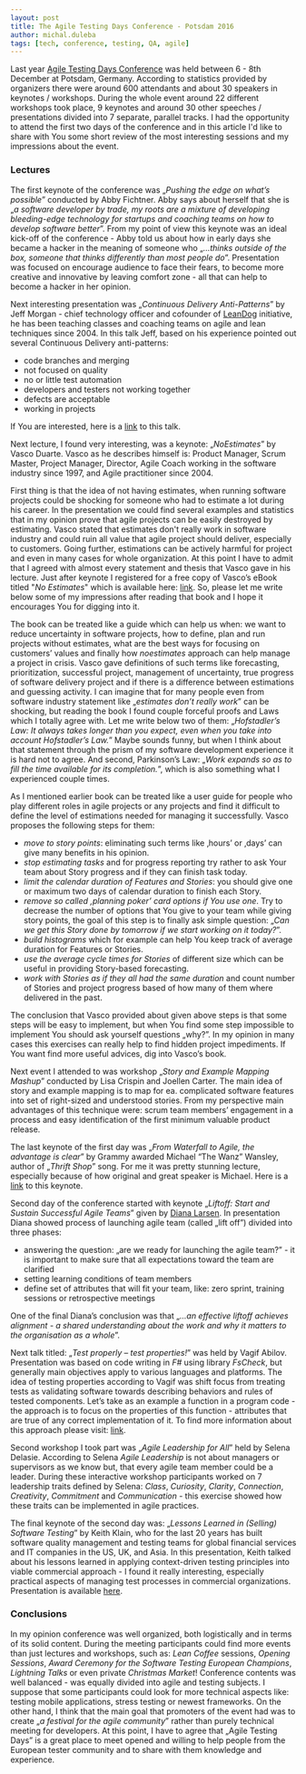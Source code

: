 ```yaml
---
layout: post
title: The Agile Testing Days Conference - Potsdam 2016
author: michal.duleba
tags: [tech, conference, testing, QA, agile]
---
```


Last year [Agile Testing Days Conference](https://agiletestingdays.com/) was held between 6 - 8th December at Potsdam, Germany. According to statistics provided by organizers there were around 600 attendants and about 30 speakers in keynotes / workshops. During the whole event around 22 different workshops took place, 9 keynotes and around 30 other speeches / presentations divided into 7 separate, parallel tracks. I had the opportunity to attend the first two days of the conference and in this article I'd like to share with You some short review of the most interesting sessions and my impressions about the event.

### Lectures

The first keynote of the conference was „*Pushing the edge on what’s possible*” conducted by Abby Fichtner. Abby says about herself that she is „*a software developer by trade, my roots are a mixture of developing bleeding-edge technology for startups and coaching teams on how to develop software better*”. From my point of view this keynote was an ideal kick-off of the conference - Abby told us about how in early days she became a hacker in the meaning of someone who „*…thinks outside of the box, someone that thinks differently than most people do*”. Presentation was focused on encourage audience to face their fears, to become more creative and innovative by leaving comfort zone - all that can help to become a hacker in her opinion. 

Next interesting presentation was „*Continuous Delivery Anti-Patterns*” by Jeff Morgan - chief technology officer and cofounder of [LeanDog](https://www.leandog.com/) initiative, he has been teaching classes and coaching teams on agile and lean techniques since 2004. In this talk Jeff, based on his experience pointed out several Continuous Delivery anti-patterns: 

- code branches and merging
- not focused on quality
- no or little test automation
- developers and testers not working together
- defects are acceptable
- working in projects

If You are interested, here is a [link](https://www.youtube.com/watch?v=ru1-CYouPjg) to this talk. 

Next lecture, I found very interesting, was a keynote: „*NoEstimates*” by Vasco Duarte. Vasco as he describes himself is: Product Manager, Scrum Master, Project Manager, Director, Agile Coach working in the software industry since 1997, and Agile practitioner since 2004.

First thing is that the idea of not having estimates, when running software projects could be shocking for someone who had to estimate a lot during his career. In the presentation we could find several examples and statistics that in my opinion prove that agile projects can be easily destroyed by estimating. Vasco stated that estimates don't really work in software industry and could ruin all value that agile project should deliver, especially to customers. Going further, estimations can be actively harmful for project and even in many cases for whole organization. At this point I have to admit that I agreed with almost every statement and thesis that Vasco gave in his lecture. Just after keynote I registered for a free copy of Vasco’s eBook titled "*No Estimates*" which is available here: [link](http://noestimatesbook.com).  So, please let me write below some of my impressions after reading that book and I hope it encourages You for digging into it.

The book can be treated like a guide which can help us when: we want to reduce uncertainty in software projects, how to define, plan and run projects without estimates, what are the best ways for focusing on customers’ values and finally how *noestimates* approach can help manage a project in crisis. Vasco gave definitions of such terms like forecasting, prioritization, successful project, management of uncertainty, true progress of software delivery project and if there is a difference between estimations and guessing activity. I can imagine that for many people even from software industry statement like „*estimates don’t really work*” can be shocking, but reading the book I found couple forceful proofs and Laws which I totally agree with. Let me write below two of them:
„*Hofstadler’s Law: It always takes longer than you expect, even when you take into account Hofstadler’s Law.*”
Maybe sounds funny, but when I think about that statement through the prism of my software development experience it is hard not to agree. And second, Parkinson’s Law: 
„*Work expands so as to fill the time available for its completion.*”,
which is also something what I experienced couple times.

As I mentioned earlier book can be treated like a user guide for people who play different roles in agile projects or any projects and find it difficult to define the level of estimations needed for managing it successfully. Vasco proposes the following steps for them: 

- *move to story points*: eliminating such terms like ‚hours’ or ‚days’ can give many benefits in his opinion.
- *stop estimating tasks* and for progress reporting try rather to ask Your team about Story progress and if they can finish task today. 
- *limit the calendar duration of Features and Stories*: you should give one or maximum two days of calendar duration to finish each Story. 
- *remove so called ‚planning poker’ card options if You use one*. Try to decrease the number of options that You give to your team while giving story points, the goal of this step is to finally ask simple question: „*Can we get this Story done by tomorrow if we start working on it today?*”.
- *build histograms* which for example can help You keep track of average duration for Features or Stories.
- *use the average cycle times for Stories* of different size which can be useful in providing Story-based forecasting.
- *work with Stories as if they all had the same duration* and count number of Stories and project progress based of how many of them where delivered in the past.

The conclusion that Vasco provided about given above steps is that some steps will be easy to implement, but when You find some step impossible to implement You should ask yourself questions „why?”. In my opinion in many cases this exercises can really help to find hidden project impediments. If You want find more useful advices, dig into Vasco’s book.

Next event I attended to was workshop „*Story and Example Mapping Mashup*” conducted by Lisa Crispin and Joellen Carter. The main idea of story and example mapping is to map for ea. complicated software features into set of right-sized and understood stories. From my perspective main advantages of this technique were: scrum team members’ engagement in a process and easy identification of the first minimum valuable product release. 

The last keynote of the first day was „*From Waterfall to Agile, the advantage is clear*” by Grammy awarded Michael “The Wanz” Wansley, author of „*Thrift Shop*” song. For me it was pretty stunning lecture, especially because of how original and great speaker is Michael. Here is a [link](https://www.youtube.com/watch?v=5egKHp17LcY) to this keynote. 

Second day of the conference started with keynote „*Liftoff: Start and Sustain Successful Agile Teams*” given by [Diana Larsen](https://futureworksconsulting.com/about/diana-larsen). In presentation Diana showed process of launching agile team (called „lift off”) divided into three phases: 

- answering the question: „are we ready for launching the agile team?” - it is important to make sure that all expectations toward the team are clarified
- setting learning conditions of team members
- define set of attributes that will fit your team, like: zero sprint, training sessions or retrospective meetings 

One of the final Diana’s conclusion was that „*...an effective liftoff achieves alignment - a shared understanding about the work and why it matters to the organisation as a whole*”. 

Next talk titled: „*Test properly – test properties!*” was held by Vagif Abilov. Presentation was based on code writing in *F#* using library *FsCheck*, but generally main objectives apply to various languages and platforms. The idea of testing properties according to Vagif was shift focus from treating tests as validating software towards describing behaviors and rules of tested components. Let’s take as an example a function in a program code - the approach is to focus on the properties of this function - attributes that are true of any correct implementation of it. To find more information about this approach please visit: [link](https://fsharpforfunandprofit.com/posts/property-based-testing/). 

Second workshop I took part was „*Agile Leadership for All*” held by Selena Delasie. According to Selena *Agile Leadership* is not about managers or supervisors as we know but, that every agile team member could be a leader. During these interactive workshop participants worked on 7 leadership traits defined by Selena: *Class*, *Curiosity*, *Clarity*, *Connection*, *Creativity*, *Commitment* and *Communication* - this exercise showed how these traits can be implemented in agile practices. 

The final keynote of the second day was: „*Lessons Learned in (Selling) Software Testing*” by Keith Klain, who for the last 20 years has built software quality management and testing teams for global financial services and IT companies in the US, UK, and Asia. In this presentation, Keith talked about his lessons learned in applying context-driven testing principles into viable commercial approach - I found it really interesting, especially practical aspects of managing test processes in commercial organizations. Presentation is available [here](https://wn.com/lessons_learned_in_(selling)_software_testing_|_keith_klain_|_stareast). 

### Conclusions

In my opinion conference was well organized, both logistically and in terms of its solid content. During the meeting participants could find more events than just lectures and workshops, such as: *Lean Coffee* sessions, *Opening Sessions*, *Award Ceremony for the Software Testing European Champions*, *Lightning Talks* or even private *Christmas Market*! Conference contents was well balanced - was equally divided into agile and testing subjects. I suppose that some participants could look for more technical aspects like: testing mobile applications, stress testing or newest frameworks. On the other hand, I think that the main goal that promoters of the event had was to create „*a festival for the agile community*” rather than purely technical meeting for developers. At this point, I have to agree that „Agile Testing Days” is a great place to meet opened and willing to help people from the European tester community and to share with them knowledge and experience.

